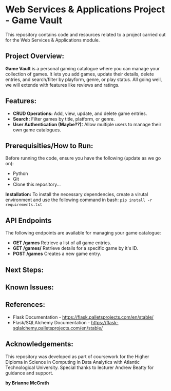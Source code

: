 # Web Services & Applications Project - Game Vault

This repository contains code and resources related to a project carried out for the Web Services & Applications module. 

## Project Overview: 

**Game Vault** is a personal gaming catalogue where you can manage your collection of games. It lets you add games, update their details, delete entries, and search/filter by playform, genre, or play status. All going well, we will extende with features like reviews and ratings. 

## Features: 

- **CRUD Operations:** Add, view, update, and delete game entries.  
- **Search:** Filter games by title, platform, or genre. 
- **User Authentication (Maybe??):** Allow multiple users to manage their own game catalogues.  

## Prerequisities/How to Run: 
Before running the code, ensure you have the following (update as we go on):
- Python
- Git 
- Clone this repository... 

**Installation:**
To install the necessary dependencies, create a virutal environment and use the following command in bash: 
`pip install -r requirements.txt`

## API Endpoints
The following endpoints are available for managing your game catalogue: 

- **GET /games**
    Retrieve a list of all game entries. 
- **GET /games/<id>**
    Retrieve details for a specific game by it's ID. 
- **POST /games**
    Creates a new game entry.

## Next Steps: 

## Known Issues: 

## References: 

- Flask Documentation - https://flask.palletsprojects.com/en/stable/
- Flask/SQLAlchemy Documentation - https://flask-sqlalchemy.palletsprojects.com/en/stable/

## Acknowledgements: 
This repository was developed as part of coursework for the Higher Diploma in Science in Computing in Data Analytics with Atlantic Technological University. Special thanks to lecturer Andrew Beatty for guidance and support. 

**by Brianne McGrath**